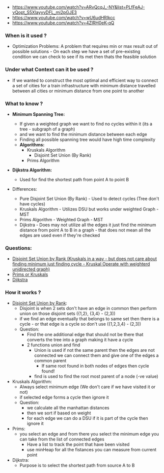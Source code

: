 - https://www.youtube.com/watch?v=ARvQcqJ_-NY&list=PLfFeAJ-vQopt_S5XlayyvDFL_mi2pGJE3
- https://www.youtube.com/watch?v=wU6udHRIkcc 
- https://www.youtube.com/watch?v=4ZlRH0eK-qQ 

### When is it used ?
- Optimization Problems: A problem that requires min or max result out of possible solutions - On each step we have a set of pre-existing condition we can check to see if its met then thats the feasible solution

### Under what Context can it be used ?
- If we wanted to construct the most optimal and efficient way to connect a set of cities for a train infrastructure with minimum distance travelled between all cities or minimum distance from one point to another

### What to know ?
- **Minimum Spanning Tree:**
    - If given a weighted graph we want to find no cycles within it (its a tree - subgraph of a graph)
    - and we want to find the minimum distance between each edge 
    - Finding all possible spanning tree would have high time complexity
    - **Algorithms:**
        - Kruskals Algorithm
            - Disjoint Set Union (By Rank)
        - Prims Algorithm
        
- **Dijkstra Algorithm:**
    - Used for find the shortest path from point A to point B

- Differences:
    - Pure Disjoint Set Union (By Rank) - Used to detect cycles (Tree don't have cycles)
    - Kruskals Algorithm - Utilizes DSU but works under weighted Graph - MST
    - Prims Algorithm - Weighted Graph - MST
    - Dijkstra - Does may not utilize all the edges it just find the minimum distance from point A to B in a graph - that does not mean all the edges are used even if they're checked



### Questions:
-  [Disjoint Set Union by Rank (Kruskals in a way - but does not care about finding minimum just finding cycle - Kruskal Operate with weighterd unidirected graph)](https://leetcode.com/problems/redundant-connection/description/)
- [Prims or Kruskals](https://leetcode.com/problems/min-cost-to-connect-all-points/description/)
- [Dijkstra](https://leetcode.com/problems/network-delay-time/description/)


### How it works ?
- [Disjoint Set Union by Rank](https://www.youtube.com/watch?v=wU6udHRIkcc):
    - Disjoint is when 2 sets don't have an edge in common then perform union on those disjoint sets ({1,2}, {3,4} - (2,3))
    - if we find an edge eventually that belongs to same set then there is a cycle - or that edge is a cycle so don't use ({1,2,3,4} - (2,3))
    - Question:
        - Find the one additional edge that should not be there that converts the tree into a graph making it have a cycle
        - 2 functions union and find
            - Union is used if not the same parent then the edges are not connected we can connect them and give one of the edges a common parent
                - If same root found in both nodes of edges then cycle found! 
            - find is used to find the root most parent of a node (-ve value)
- Kruskals Algorithm:
    - Always select minimum edge (We don't care if we have visited it or not)
    - if selected edge forms a cycle then ignore it
    - Question:
        - we calculate all the manhattan distances
        - then we sort if based on weight
        - for each edge we can do a DSU if it is part of the cycle then ignore it
- Prims:
    - you select an edge and from there you select the minimum edge you can take from the list of connected edges
        - Have a list to track the point that have been visited 
        - use minHeap for all the fistances you can measure from current point 
- Dijkstra:
    - Purpose is to select the shortest path from source A to B





